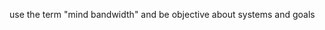 use the term "mind bandwidth" and be objective about systems and goals

<!---
gothamqanishque/gothamqanishque is a ✨ special ✨ repository because its `README.md` (this file) appears on your GitHub profile.
You can click the Preview link to take a look at your changes.
--->
